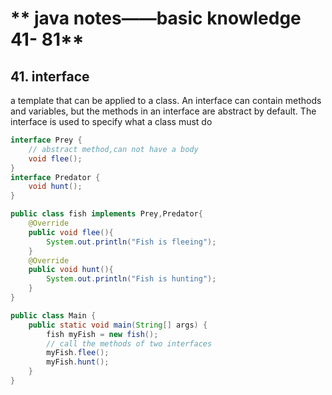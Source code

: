 # ** java notes——basic knowledge 41- 81**

## 41. interface
a template that can be applied to a class. An interface can contain methods and variables, but the methods in an interface are abstract by default. The interface is used to specify what a class must do 
```java
interface Prey {
    // abstract method,can not have a body
    void flee();
}
interface Predator {
    void hunt();
}

public class fish implements Prey,Predator{
    @Override
    public void flee(){
        System.out.println("Fish is fleeing");
    }
    @Override
    public void hunt(){
        System.out.println("Fish is hunting");
    }
}

public class Main {
    public static void main(String[] args) {
        fish myFish = new fish();
        // call the methods of two interfaces
        myFish.flee();
        myFish.hunt();
    }
}
```
